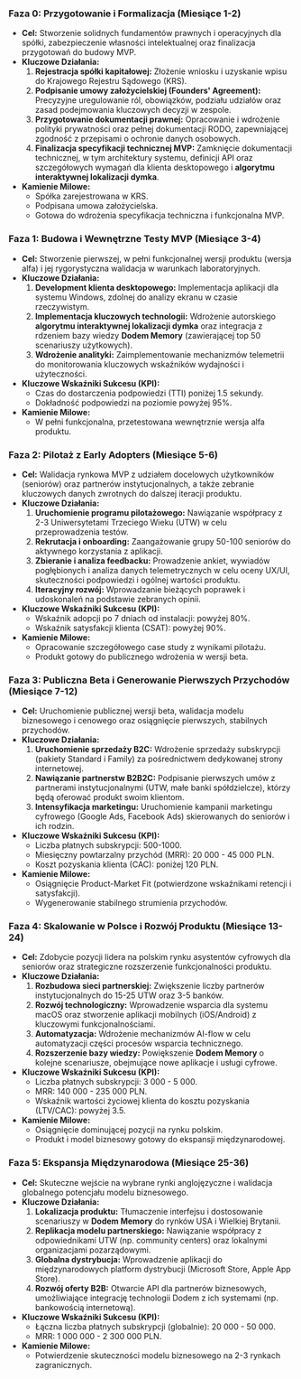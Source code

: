 

### **Faza 0: Przygotowanie i Formalizacja (Miesiące 1-2)**

*   **Cel:** Stworzenie solidnych fundamentów prawnych i operacyjnych dla spółki, zabezpieczenie własności intelektualnej oraz finalizacja przygotowań do budowy MVP.
*   **Kluczowe Działania:**
    1.  **Rejestracja spółki kapitałowej:** Złożenie wniosku i uzyskanie wpisu do Krajowego Rejestru Sądowego (KRS).
    2.  **Podpisanie umowy założycielskiej (Founders' Agreement):** Precyzyjne uregulowanie ról, obowiązków, podziału udziałów oraz zasad podejmowania kluczowych decyzji w zespole.
    3.  **Przygotowanie dokumentacji prawnej:** Opracowanie i wdrożenie polityki prywatności oraz pełnej dokumentacji RODO, zapewniającej zgodność z przepisami o ochronie danych osobowych.
    4.  **Finalizacja specyfikacji technicznej MVP:** Zamknięcie dokumentacji technicznej, w tym architektury systemu, definicji API oraz szczegółowych wymagań dla klienta desktopowego i **algorytmu interaktywnej lokalizacji dymka**.
*   **Kamienie Milowe:**
    *   Spółka zarejestrowana w KRS.
    *   Podpisana umowa założycielska.
    *   Gotowa do wdrożenia specyfikacja techniczna i funkcjonalna MVP.

### **Faza 1: Budowa i Wewnętrzne Testy MVP (Miesiące 3-4)**

*   **Cel:** Stworzenie pierwszej, w pełni funkcjonalnej wersji produktu (wersja alfa) i jej rygorystyczna walidacja w warunkach laboratoryjnych.
*   **Kluczowe Działania:**
    1.  **Development klienta desktopowego:** Implementacja aplikacji dla systemu Windows, zdolnej do analizy ekranu w czasie rzeczywistym.
    2.  **Implementacja kluczowych technologii:** Wdrożenie autorskiego **algorytmu interaktywnej lokalizacji dymka** oraz integracja z rdzeniem bazy wiedzy **Dodem Memory** (zawierającej top 50 scenariuszy użytkowych).
    3.  **Wdrożenie analityki:** Zaimplementowanie mechanizmów telemetrii do monitorowania kluczowych wskaźników wydajności i użyteczności.
*   **Kluczowe Wskaźniki Sukcesu (KPI):**
    *   Czas do dostarczenia podpowiedzi (TTI) poniżej 1.5 sekundy.
    *   Dokładność podpowiedzi na poziomie powyżej 95%.
*   **Kamienie Milowe:**
    *   W pełni funkcjonalna, przetestowana wewnętrznie wersja alfa produktu.

### **Faza 2: Pilotaż z Early Adopters (Miesiące 5-6)**

*   **Cel:** Walidacja rynkowa MVP z udziałem docelowych użytkowników (seniorów) oraz partnerów instytucjonalnych, a także zebranie kluczowych danych zwrotnych do dalszej iteracji produktu.
*   **Kluczowe Działania:**
    1.  **Uruchomienie programu pilotażowego:** Nawiązanie współpracy z 2-3 Uniwersytetami Trzeciego Wieku (UTW) w celu przeprowadzenia testów.
    2.  **Rekrutacja i onboarding:** Zaangażowanie grupy 50-100 seniorów do aktywnego korzystania z aplikacji.
    3.  **Zbieranie i analiza feedbacku:** Prowadzenie ankiet, wywiadów pogłębionych i analiza danych telemetrycznych w celu oceny UX/UI, skuteczności podpowiedzi i ogólnej wartości produktu.
    4.  **Iteracyjny rozwój:** Wprowadzanie bieżących poprawek i udoskonaleń na podstawie zebranych opinii.
*   **Kluczowe Wskaźniki Sukcesu (KPI):**
    *   Wskaźnik adopcji po 7 dniach od instalacji: powyżej 80%.
    *   Wskaźnik satysfakcji klienta (CSAT): powyżej 90%.
*   **Kamienie Milowe:**
    *   Opracowanie szczegółowego case study z wynikami pilotażu.
    *   Produkt gotowy do publicznego wdrożenia w wersji beta.

### **Faza 3: Publiczna Beta i Generowanie Pierwszych Przychodów (Miesiące 7-12)**

*   **Cel:** Uruchomienie publicznej wersji beta, walidacja modelu biznesowego i cenowego oraz osiągnięcie pierwszych, stabilnych przychodów.
*   **Kluczowe Działania:**
    1.  **Uruchomienie sprzedaży B2C:** Wdrożenie sprzedaży subskrypcji (pakiety Standard i Family) za pośrednictwem dedykowanej strony internetowej.
    2.  **Nawiązanie partnerstw B2B2C:** Podpisanie pierwszych umów z partnerami instytucjonalnymi (UTW, małe banki spółdzielcze), którzy będą oferować produkt swoim klientom.
    3.  **Intensyfikacja marketingu:** Uruchomienie kampanii marketingu cyfrowego (Google Ads, Facebook Ads) skierowanych do seniorów i ich rodzin.
*   **Kluczowe Wskaźniki Sukcesu (KPI):**
    *   Liczba płatnych subskrypcji: 500-1000.
    *   Miesięczny powtarzalny przychód (MRR): 20 000 - 45 000 PLN.
    *   Koszt pozyskania klienta (CAC): poniżej 120 PLN.
*   **Kamienie Milowe:**
    *   Osiągnięcie Product-Market Fit (potwierdzone wskaźnikami retencji i satysfakcji).
    *   Wygenerowanie stabilnego strumienia przychodów.

### **Faza 4: Skalowanie w Polsce i Rozwój Produktu (Miesiące 13-24)**

*   **Cel:** Zdobycie pozycji lidera na polskim rynku asystentów cyfrowych dla seniorów oraz strategiczne rozszerzenie funkcjonalności produktu.
*   **Kluczowe Działania:**
    1.  **Rozbudowa sieci partnerskiej:** Zwiększenie liczby partnerów instytucjonalnych do 15-25 UTW oraz 3-5 banków.
    2.  **Rozwój technologiczny:** Wprowadzenie wsparcia dla systemu macOS oraz stworzenie aplikacji mobilnych (iOS/Android) z kluczowymi funkcjonalnościami.
    3.  **Automatyzacja:** Wdrożenie mechanizmów AI-flow w celu automatyzacji części procesów wsparcia technicznego.
    4.  **Rozszerzenie bazy wiedzy:** Powiększenie **Dodem Memory** o kolejne scenariusze, obejmujące nowe aplikacje i usługi cyfrowe.
*   **Kluczowe Wskaźniki Sukcesu (KPI):**
    *   Liczba płatnych subskrypcji: 3 000 - 5 000.
    *   MRR: 140 000 - 235 000 PLN.
    *   Wskaźnik wartości życiowej klienta do kosztu pozyskania (LTV/CAC): powyżej 3.5.
*   **Kamienie Milowe:**
    *   Osiągnięcie dominującej pozycji na rynku polskim.
    *   Produkt i model biznesowy gotowy do ekspansji międzynarodowej.

### **Faza 5: Ekspansja Międzynarodowa (Miesiące 25-36)**

*   **Cel:** Skuteczne wejście na wybrane rynki anglojęzyczne i walidacja globalnego potencjału modelu biznesowego.
*   **Kluczowe Działania:**
    1.  **Lokalizacja produktu:** Tłumaczenie interfejsu i dostosowanie scenariuszy w **Dodem Memory** do rynków USA i Wielkiej Brytanii.
    2.  **Replikacja modelu partnerskiego:** Nawiązanie współpracy z odpowiednikami UTW (np. community centers) oraz lokalnymi organizacjami pozarządowymi.
    3.  **Globalna dystrybucja:** Wprowadzenie aplikacji do międzynarodowych platform dystrybucji (Microsoft Store, Apple App Store).
    4.  **Rozwój oferty B2B:** Otwarcie API dla partnerów biznesowych, umożliwiające integrację technologii Dodem z ich systemami (np. bankowością internetową).
*   **Kluczowe Wskaźniki Sukcesu (KPI):**
    *   Łączna liczba płatnych subskrypcji (globalnie): 20 000 - 50 000.
    *   MRR: 1 000 000 - 2 300 000 PLN.
*   **Kamienie Milowe:**
    *   Potwierdzenie skuteczności modelu biznesowego na 2-3 rynkach zagranicznych.
